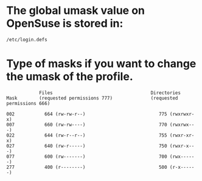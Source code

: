 # The global umask value on OpenSuse is stored in:
``` 
/etc/login.defs 
```

# Type of masks if you want to change the umask of the profile.

``` 	      
            Files                                    Directories
Mask        (requested permissions 777)              (requested permissions 666)

002 	      664 (rw-rw-r--) 	                        775 (rwxrwxr-x)
007 	      660 (rw-rw----) 	                        770 (rwxrwx---)
022 	      644 (rw-r--r--) 	                        755 (rwxr-xr-x)
027 	      640 (rw-r-----) 	                        750 (rwxr-x---)
077 	      600 (rw-------) 	                        700 (rwx------)
277 	      400 (r--------) 	                        500 (r-x------)
```


